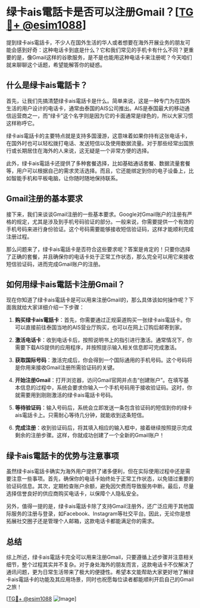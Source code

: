 # 绿卡ais電話卡是否可以注册Gmail？[[TG💪+ @esim1088](https://t.me/s/esim1088)]

提到绿卡ais電話卡，不少人在国外生活的华人或者想要在海外开展业务的朋友可能会感到好奇：这种电话卡到底是什么？它和我们常见的手机卡有什么不同？更重要的是，像Gmail这样的谷歌服务，是不是也能用这种电话卡来注册呢？今天咱们就来聊聊这个话题，希望能解答你的疑惑。

## 什么是绿卡ais電話卡？

首先，让我们先搞清楚绿卡ais電話卡是什么。简单来说，这是一种专门为在国外生活的用户设计的电话卡，通常由泰国的AIS公司推出。AIS是泰国最大的移动通信运营商之一，而“绿卡”这个名字则是因为它的卡面通常是绿色的，所以大家习惯这样称呼它。

绿卡ais電話卡的主要特点就是支持多国漫游，这意味着如果你持有这张电话卡，在国外时也可以轻松拨打电话、发送短信以及使用数据流量。对于那些经常出国旅行或长期居住在海外的人来说，这无疑是一个非常方便的选择。

此外，绿卡ais電話卡还提供了多种套餐选择，比如基础通话套餐、数据流量套餐等，用户可以根据自己的需求灵活选择。而且，它还能绑定到你的电子设备上，比如智能手机和平板电脑，让你随时随地保持联系。

## Gmail注册的基本要求

接下来，我们来谈谈Gmail注册的一些基本要求。Google对Gmail账户的注册有严格的规定，尤其是涉及到手机号码验证的部分。一般来说，你需要提供一个有效的手机号码来进行身份验证。这个号码需要能够接收短信验证码，这样才能顺利完成注册过程。

那么问题来了，绿卡ais電話卡是否符合这些要求呢？答案是肯定的！只要你选择了正确的套餐，并且确保你的电话卡处于正常工作状态，那么完全可以用它来接收短信验证码，进而完成Gmail账户的注册。

## 如何用绿卡ais電話卡注册Gmail？

现在你知道了绿卡ais電話卡是可以用来注册Gmail的，那么具体该如何操作呢？下面我就给大家详细介绍一下步骤：

1. **购买绿卡ais電話卡**：首先，你需要通过正规渠道购买一张绿卡ais電話卡。你可以直接前往泰国当地的AIS营业厅购买，也可以在网上订购后邮寄到家。
   
2. **激活电话卡**：收到电话卡后，按照说明书上的指引进行激活。通常情况下，你需要下载AIS提供的应用程序，并按照提示输入相关信息即可完成激活。

3. **获取国际号码**：激活完成后，你会得到一个国际通用的手机号码。这个号码将是你用来接收Gmail注册所需验证码的关键。

4. **开始注册Gmail**：打开浏览器，访问Gmail官网并点击“创建账户”。在填写基本信息的过程中，系统会要求你输入一个手机号码用于接收验证码。这时，你就需要用到刚刚激活的绿卡ais電話卡号码。

5. **等待验证码**：输入号码后，系统会立即发送一条包含验证码的短信到你的绿卡ais電話卡上。只需耐心等待几分钟，就能收到这条短信。

6. **完成注册**：收到验证码后，将其填入相应的输入框中，接着继续按照提示完成剩余的注册步骤。这样，你就成功创建了一个全新的Gmail账户！

## 绿卡ais電話卡的优势与注意事项

虽然绿卡ais電話卡确实为海外用户提供了诸多便利，但在实际使用过程中还是需要注意一些事项。首先，确保你的电话卡始终处于正常工作状态，以免错过重要的验证码信息。其次，定期检查账户余额，避免因欠费而导致服务中断。最后，尽量选择信誉良好的供应商购买电话卡，以保障个人隐私安全。

另外，值得一提的是，绿卡ais電話卡除了支持Gmail注册外，还广泛应用于其他国际服务的注册与登录，如Facebook、Instagram等社交平台。因此，无论你是想拓展社交圈子还是管理个人邮箱，这款电话卡都能满足你的需求。

## 总结

综上所述，绿卡ais電話卡完全可以用来注册Gmail，只要遵循上述步骤并注意相关细节，整个过程其实并不复杂。对于身处海外的朋友而言，这款电话卡不仅解决了通讯问题，更为日常生活带来了极大的便捷性。希望本文能帮助大家更好地了解绿卡ais電話卡的功能及其应用场景，同时也祝愿每位读者都能顺利开启自己的Gmail之旅！

[[TG💪+ @esim1088](https://t.me/s/esim1088) ![Image](https://i.postimg.cc/4NQfJmqS/Snipaste-2025-05-13-00-14-12.png)]